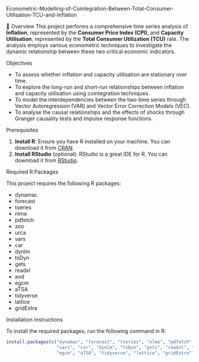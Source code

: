 Econometric-Modelling-of-Cointegration-Between-Total-Consumer-Utilisation-TCU-and-Inflation

📌 Overview
This project performs a comprehensive time series analysis of **Inflation**, represented by the **Consumer Price Index (CPI)**, and **Capacity Utilisation**, represented by the **Total Consumer Utilization (TCU)** rate. The analysis employs various econometric techniques to investigate the dynamic relationship between these two critical economic indicators. 

Objectives
- To assess whether inflation and capacity utilisation are stationary over time.
- To explore the long-run and short-run relationships between inflation and capacity utilisation using cointegration techniques.
- To model the interdependencies between the two-time series through Vector Autoregression (VAR) and Vector Error Correction Models (VEC).
- To analyse the causal relationships and the effects of shocks through Granger causality tests and impulse response functions.

Prerequisites
1. **Install R**: Ensure you have R installed on your machine. You can download it from [CRAN](https://cran.r-project.org/).
2. **Install RStudio** (optional): RStudio is a great IDE for R. You can download it from [RStudio](https://www.rstudio.com/products/rstudio/download/).

Required R Packages

This project requires the following R packages:

- dynamac
- forecast
- tseries
- nlme
- pdfetch
- zoo
- urca
- vars
- car
- dynlm
- tsDyn
- gets
- readxl
- aod
- egcm
- aTSA
- tidyverse
- lattice
- gridExtra

Installation Instructions

To install the required packages, run the following command in R:

```R
install.packages(c("dynamac", "forecast", "tseries", "nlme", "pdfetch", "zoo", "urca", 
                   "vars", "car", "dynlm", "tsDyn", "gets", "readxl", "aod", 
                   "egcm", "aTSA", "tidyverse", "lattice", "gridExtra"))
